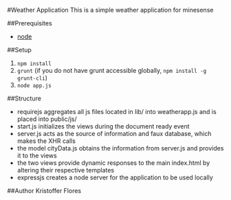 #Weather Application
This is a simple weather application for minesense

##Prerequisites
- [node](http://nodejs.org/download/)

##Setup
1. `npm install`
2. `grunt` (if you do not have grunt accessible globally, `npm install -g grunt-cli`)
3. `node app.js`

##Structure
- requirejs aggregates all js files located in lib/ into weatherapp.js and is placed into public/js/
- start.js initializes the views during the document ready event
- server.js acts as the source of information and faux database, which makes the XHR calls
- the model cityData.js obtains the information from server.js and provides it to the views
- the two views provide dynamic responses to the main index.html by altering their respective templates
- expressjs creates a node server for the application to be used locally

##Author
Kristoffer Flores
